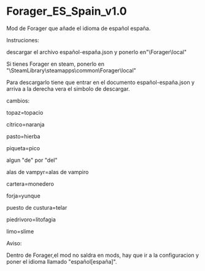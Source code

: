 # Forager_ES_Spain_v1.0
Mod de Forager que añade el idioma de español españa.

Instruciones:

descargar el archivo español-españa.json y ponerlo en"\Forager\local"

Si tienes Forager en steam, ponerlo en "\SteamLibrary\steamapps\common\Forager\local"

Para descargarlo tiene que entrar en el documento español-españa.json y arriva a la derecha vera el simbolo de descargar.

cambios:

topaz=topacio

cítrico=naranja

pasto=hierba

piqueta=pico

algun "de" por "del"


alas de vampyr=alas de vampiro

cartera=monedero

forja=yunque

puesto de custura=telar

piedrivoro=litofagia

limo=slime

Aviso:

Dentro de  Forager,el mod no saldra en mods, hay que ir a la configuracion y poner el idioma llamado "español[españa]".
